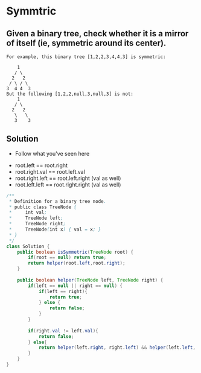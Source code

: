 # Symmtric

## Given a binary tree, check whether it is a mirror of itself (ie, symmetric around its center).

```
For example, this binary tree [1,2,2,3,4,4,3] is symmetric:

    1
   / \
  2   2
 / \ / \
3  4 4  3
But the following [1,2,2,null,3,null,3] is not:
    1
   / \
  2   2
   \   \
   3    3
```

## Solution
- Follow what you've seen here
* root.left == root.right
* root.right.val == root.left.val
* root.right.left == root.left.right (val as well)
* root.left.left == root.right.right (val as well)

```java
/**
 * Definition for a binary tree node.
 * public class TreeNode {
 *     int val;
 *     TreeNode left;
 *     TreeNode right;
 *     TreeNode(int x) { val = x; }
 * }
 */
class Solution {
    public boolean isSymmetric(TreeNode root) {
        if(root == null) return true;
        return helper(root.left,root.right);
    }
    
    public boolean helper(TreeNode left, TreeNode right) {
        if(left == null || right == null) {
            if(left == right){
                return true;
            } else {
                return false;
            }
        }
            
        if(right.val != left.val){
            return false;
        } else{
            return helper(left.right, right.left) && helper(left.left, right.right);
        }
    }
}

```